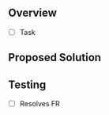 ## Overview

<!-- Important details such as tasks, docs or URLs -->
- [ ] Task

## Proposed Solution

## Testing

<!-- What specification feature(s) does this resolve? Other testing notes. -->
- [ ] Resolves FR
